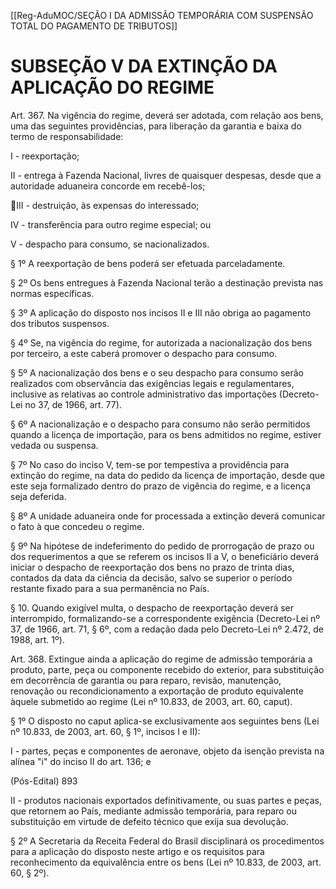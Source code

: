 [[Reg-AduMOC/SEÇÃO I DA ADMISSÃO TEMPORÁRIA COM SUSPENSÃO TOTAL DO PAGAMENTO DE TRIBUTOS]]

# SUBSEÇÃO V DA EXTINÇÃO DA APLICAÇÃO DO REGIME

Art. 367. Na vigência do regime, deverá ser adotada, com
relação aos bens, uma das seguintes providências, para
liberação da garantia e baixa do termo de responsabilidade:

I - reexportação;

II - entrega à Fazenda Nacional, livres de quaisquer despesas,
desde que a autoridade aduaneira concorde em recebê-los;

III - destruição, às expensas do interessado;

IV - transferência para outro regime especial; ou

V - despacho para consumo, se nacionalizados.

§ 1º A reexportação de bens poderá ser efetuada
parceladamente.

§ 2º Os bens entregues à Fazenda Nacional terão a
destinação prevista nas normas específicas.

§ 3º A aplicação do disposto nos incisos II e III não obriga ao
pagamento dos tributos suspensos.

§ 4º Se, na vigência do regime, for autorizada a
nacionalização dos bens por terceiro, a este caberá
promover o despacho para consumo.

§ 5º A nacionalização dos bens e o seu despacho para
consumo serão realizados com observância das exigências
legais e regulamentares, inclusive as relativas ao controle
administrativo das importações (Decreto-Lei no 37, de 1966,
art. 77).

§ 6º A nacionalização e o despacho para consumo não serão
permitidos quando a licença de importação, para os bens
admitidos no regime, estiver vedada ou suspensa.

§ 7º No caso do inciso V, tem-se por tempestiva a
providência para extinção do regime, na data do pedido da
licença de importação, desde que este seja formalizado
dentro do prazo de vigência do regime, e a licença seja
deferida.

§ 8º A unidade aduaneira onde for processada a extinção
deverá comunicar o fato à que concedeu o regime.

§ 9º Na hipótese de indeferimento do pedido de prorrogação
de prazo ou dos requerimentos a que se referem os incisos II
a V, o beneficiário deverá iniciar o despacho de reexportação
dos bens no prazo de trinta dias, contados da data da ciência
da decisão, salvo se superior o período restante fixado para
a sua permanência no País.

§ 10. Quando exigível multa, o despacho de reexportação
deverá ser interrompido, formalizando-se a correspondente
exigência (Decreto-Lei nº 37, de 1966, art. 71, § 6º, com a
redação dada pelo Decreto-Lei nº 2.472, de 1988, art. 1º).

Art. 368. Extingue ainda a aplicação do regime de admissão
temporária a produto, parte, peça ou componente recebido
do exterior, para substituição em decorrência de garantia ou
para reparo, revisão, manutenção, renovação ou
recondicionamento a exportação de produto equivalente
àquele submetido ao regime (Lei nº 10.833, de 2003, art. 60,
caput).

§ 1º O disposto no caput aplica-se exclusivamente aos
seguintes bens (Lei nº 10.833, de 2003, art. 60, § 1º, incisos I
e II):

I - partes, peças e componentes de aeronave, objeto da
isenção prevista na alínea "i" do inciso II do art. 136; e

(Pós-Edital)    893

II - produtos nacionais exportados definitivamente, ou suas
partes e peças, que retornem ao País, mediante admissão
temporária, para reparo ou substituição em virtude de
defeito técnico que exija sua devolução.

§ 2º A Secretaria da Receita Federal do Brasil disciplinará os
procedimentos para a aplicação do disposto neste artigo e os
requisitos para reconhecimento da equivalência entre os
bens (Lei nº 10.833, de 2003, art. 60, § 2º).